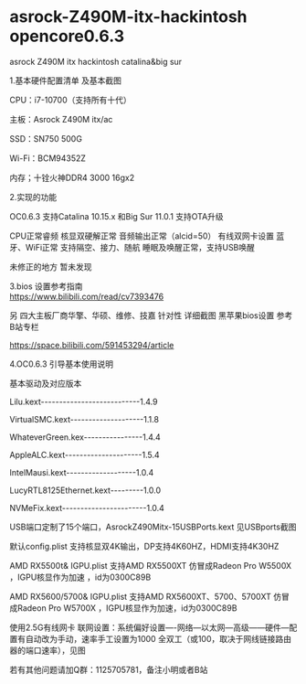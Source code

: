 # asrock-Z490M-itx-hackintosh  opencore0.6.3

asrock Z490M itx hackintosh catalina&amp;big sur


1.基本硬件配置清单 及基本截图

CPU：i7-10700（支持所有十代）

主板：Asrock Z490M itx/ac

SSD：SN750 500G

Wi-Fi：BCM94352Z

内存；十铨火神DDR4 3000  16gx2


2.实现的功能

OC0.6.3 支持Catalina 10.15.x 和Big Sur 11.0.1 支持OTA升级

CPU正常睿频
核显双硬解正常
音频输出正常（alcid=50）
有线双网卡设置
蓝牙、WiFi正常  支持隔空、接力、随航
睡眠及唤醒正常，支持USB唤醒

未修正的地方
暂未发现

3.bios 设置参考指南   
https://www.bilibili.com/read/cv7393476


另 四大主板厂商华擎、华硕、维修、技嘉 针对性 详细截图 黑苹果bios设置 参考B站专栏

https://space.bilibili.com/591453294/article


4.OC0.6.3 引导基本使用说明

基本驱动及对应版本

Lilu.kext---------------------------1.4.9

VirtualSMC.kext--------------------1.1.8 

WhateverGreen.kex----------------1.4.4

AppleALC.kext---------------------1.5.4

IntelMausi.kext-------------------1.0.4

LucyRTL8125Ethernet.kext---------1.0.0

NVMeFix.kext-----------------------1.0.4




USB端口定制了15个端口，AsrockZ490Mitx-15USBPorts.kext  见USBports截图


默认config.plist               支持核显双4K输出，DP支持4K60HZ，HDMI支持4K30HZ

AMD RX5500t& IGPU.plist       支持AMD RX5500XT 仿冒成Radeon Pro W5500X  ，IGPU核显作为加速 ，id为0300C89B

AMD RX5600/5700& IGPU.plist   支持AMD RX5600XT、5700、5700XT 仿冒成Radeon Pro W5700X  ，IGPU核显作为加速，id为0300C89B


使用2.5G有线网卡 联网设置：系统偏好设置—-网络—以太网—高级——硬件—配置有自动改为手动，速率手工设置为1000 全双工（或100，取决于网线链接路由器的端口速率），见图


若有其他问题请加Q群：1125705781，备注小明或者B站

